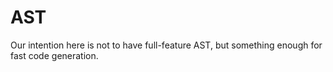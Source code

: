 # AST

Our intention here is not to have full-feature AST,
but something enough for fast code generation.

